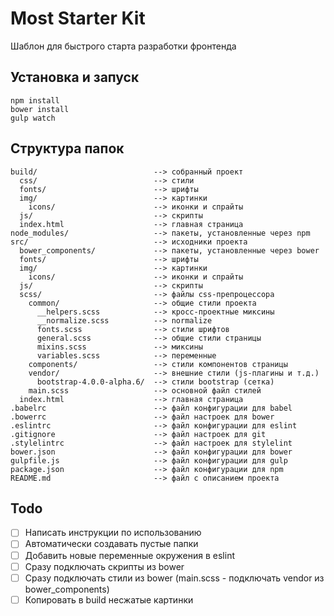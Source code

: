 # Most Starter Kit

Шаблон для быстрого старта разработки фронтенда

## Установка и запуск

```
npm install
bower install
gulp watch
```

## Структура папок

```
build/                          --> собранный проект
  css/                          --> стили
  fonts/                        --> шрифты
  img/                          --> картинки
    icons/                      --> иконки и спрайты
  js/                           --> скрипты
  index.html                    --> главная страница
node_modules/                   --> пакеты, установленные через npm
src/                            --> исходники проекта
  bower_components/             --> пакеты, установленные через bower
  fonts/                        --> шрифты
  img/                          --> картинки
    icons/                      --> иконки и спрайты
  js/                           --> скрипты
  scss/                         --> файлы css-препроцессора
    common/                     --> общие стили проекта
      __helpers.scss            --> кросс-проектные миксины
      __normalize.scss          --> normalize
      fonts.scss                --> стили шрифтов
      general.scss              --> общие стили страницы
      mixins.scss               --> миксины
      variables.scss            --> переменные
    components/                 --> стили компонентов страницы
    vendor/                     --> внешние стили (js-плагины и т.д.)
      bootstrap-4.0.0-alpha.6/  --> стили bootstrap (сетка)
    main.scss                   --> основной файл стилей
  index.html                    --> главная страница
.babelrc                        --> файл конфигурации для babel
.bowerrc                        --> файл настроек для bower
.eslintrc                       --> файл конфигурации для eslint
.gitignore                      --> файл настроек для git
.stylelintrc                    --> файл настроек для stylelint
bower.json                      --> файл конфигурации для bower
gulpfile.js                     --> файл конфигурации для gulp
package.json                    --> файл конфигурации для npm
README.md                       --> файл с описанием проекта
```

## Todo

* [ ] Написать инструкции по использованию
* [ ] Автоматически создавать пустые папки
* [ ] Добавить новые переменные окружения в eslint
* [ ] Сразу подключать скрипты из bower
* [ ] Сразу подключать стили из bower (main.scss - подключать vendor из bower_components)
* [ ] Копировать в build несжатые картинки